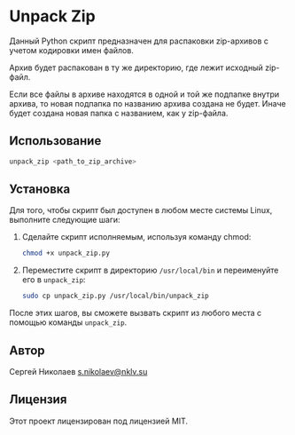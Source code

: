 # Unpack Zip

Данный Python скрипт предназначен для распаковки zip-архивов с учетом кодировки имен файлов.

Архив будет распакован в ту же директорию, где лежит исходный zip-файл.

Если все файлы в архиве находятся в одной и той же подпапке внутри архива, то новая подпапка по названию архива создана не будет. Иначе будет создана новая папка с названием, как у zip-файла.

## Использование

```bash
unpack_zip <path_to_zip_archive>
```

## Установка

Для того, чтобы скрипт был доступен в любом месте системы Linux, выполните следующие шаги:

1. Сделайте скрипт исполняемым, используя команду chmod:

   ```bash
   chmod +x unpack_zip.py
   ```

2. Переместите скрипт в директорию `/usr/local/bin` и переименуйте его в `unpack_zip`:

   ```bash
   sudo cp unpack_zip.py /usr/local/bin/unpack_zip
   ```

После этих шагов, вы сможете вызвать скрипт из любого места с помощью команды `unpack_zip`.

## Автор

Сергей Николаев s.nikolaev@nklv.su

## Лицензия

Этот проект лицензирован под лицензией MIT.
